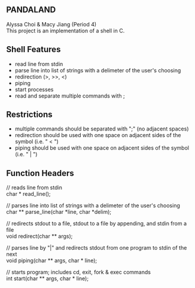 ## PANDALAND
Alyssa Choi & Macy Jiang (Period 4)<br>
This project is an implementation of a shell in C.

## Shell Features
* read line from stdin
* parse line into list of strings with a delimeter of the user's choosing
* redirection (>, >>, <)
* piping
* start processes 
* read and separate multiple commands with ;

## Restrictions
* multiple commands should be separated with ";" (no adjacent spaces)
* redirection should be used with one space on adjacent sides of the symbol (i.e. " < ")
* piping should be used with one space on adjacent sides of the symbol (i.e. " | ")

## Function Headers
// reads line from stdin<br>
char * read_line();

// parses line into list of strings with a delimeter of the user's choosing<br>
char ** parse_line(char *line, char *delim);

// redirects stdout to a file, stdout to a file by appending, and stdin from a file<br>
void redirect(char ** args);

// parses line by "|" and redirects stdout from one program to stdin of the next<br>
void piping(char ** args, char * line);

// starts program; includes cd, exit, fork & exec commands<br>
int start(char ** args, char * line);
